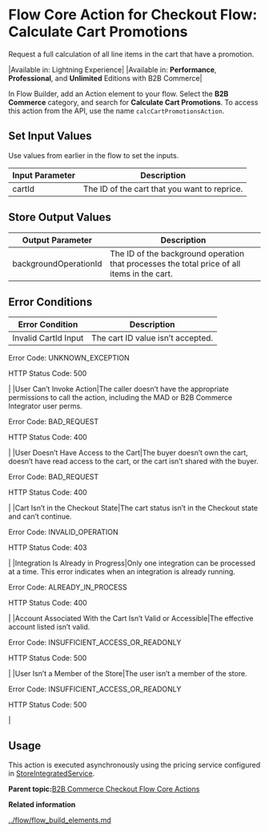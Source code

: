 # Flow Core Action for Checkout Flow: Calculate Cart Promotions

Request a full calculation of all line items in the cart that have a promotion.

|Available in: Lightning Experience|
|Available in: **Performance**, **Professional**, and **Unlimited** Editions with B2B Commerce|

In Flow Builder, add an Action element to your flow. Select the **B2B Commerce** category, and search for **Calculate Cart Promotions**. To access this action from the API, use the name `calcCartPromotionsAction`.

## Set Input Values

Use values from earlier in the flow to set the inputs.

|Input Parameter|Description|
|---------------|-----------|
|cartId|The ID of the cart that you want to reprice.|

## Store Output Values

|Output Parameter|Description|
|----------------|-----------|
|backgroundOperationId|The ID of the background operation that processes the total price of all items in the cart.|

## Error Conditions

|Error Condition|Description|
|---------------|-----------|
|Invalid CartId Input|The cart ID value isn’t accepted.

 Error Code: UNKNOWN\_EXCEPTION

 HTTP Status Code: 500

|
|User Can’t Invoke Action|The caller doesn’t have the appropriate permissions to call the action, including the MAD or B2B Commerce Integrator user perms.

 Error Code: BAD\_REQUEST

 HTTP Status Code: 400

|
|User Doesn’t Have Access to the Cart|The buyer doesn’t own the cart, doesn’t have read access to the cart, or the cart isn’t shared with the buyer.

 Error Code: BAD\_REQUEST

 HTTP Status Code: 400

|
|Cart Isn’t in the Checkout State|The cart status isn’t in the Checkout state and can’t continue.

 Error Code: INVALID\_OPERATION

 HTTP Status Code: 403

|
|Integration Is Already in Progress|Only one integration can be processed at a time. This error indicates when an integration is already running.

 Error Code: ALREADY\_IN\_PROCESS

 HTTP Status Code: 400

|
|Account Associated With the Cart Isn’t Valid or Accessible|The effective account listed isn’t valid.

 Error Code: INSUFFICIENT\_ACCESS\_OR\_READONLY

 HTTP Status Code: 500

|
|User Isn’t a Member of the Store|The user isn’t a member of the store.

 Error Code: INSUFFICIENT\_ACCESS\_OR\_READONLY

 HTTP Status Code: 500

|

## Usage

This action is executed asynchronously using the pricing service configured in [StoreIntegratedService](https://developer.salesforce.com/docs/atlas.en-us.object_reference.meta/object_reference/sforce_api_objects_storeintegratedservice.htm).

**Parent topic:**[B2B Commerce Checkout Flow Core Actions](../flow/flow_ref_elements_b2b_comm_actions_list.md)

**Related information**  


[../flow/flow\_build\_elements.md](../flow/flow_build_elements.md)

